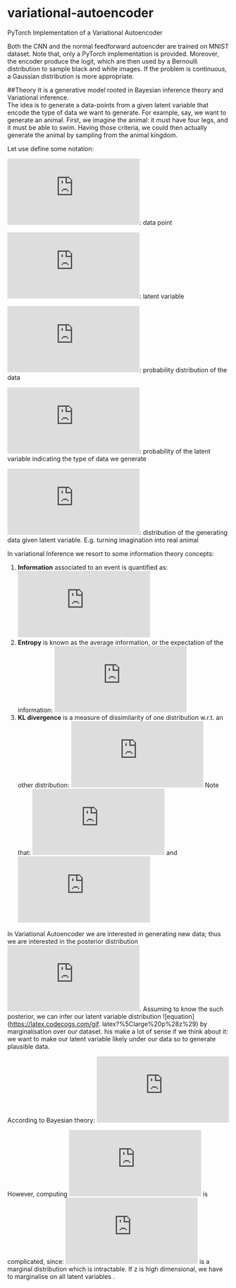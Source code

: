 # variational-autoencoder
PyTorch Implementation of a Variational Autoencoder

Both the CNN and the normal feedforward autoencder are trained on MNIST dataset.
Note that, only a PyTorch implementation is provided. Moreover, the encoder produce the logit, which are then used by a Bernoulli distribution to sample black and white images.
If the problem is continuous, a Gaussian distribution is more appropriate.

##Theory
It is a generative model rooted in Bayesian inference theory and Variational inference. \
The idea is to generate a data-points from a given latent variable that encode the type of data we want to generate. 
For example, say, we want to generate an animal. First, we imagine the animal: it must have four legs, and it must be able to swim. 
Having those criteria, we could then actually generate the animal by sampling from the animal kingdom. 

Let use define some notation:

![equation](https://latex.codecogs.com/gif.latex?%5Clarge%20x_i): data point

![equation](https://latex.codecogs.com/gif.latex?%5Clarge%20z): latent variable

![equation](https://latex.codecogs.com/gif.latex?%5Clarge%20p%28x_i%29): probability distribution of the data

![equation](https://latex.codecogs.com/gif.latex?%5Clarge%20p%28z%29): probability of the latent variable indicating the type of data we generate

![equation](https://latex.codecogs.com/gif.latex?%5Clarge%20p%28x_i%7Cz%29): distribution of the generating data given latent variable. E.g. turning imagination into real animal 


In variational Inference we resort to some information theory concepts: 
1. **Information** associated to an event is quantified as: ![equation](https://latex.codec1ogs.com/gif.latex?%5Clarge%20I%28x_i%29%20%3D%20-%20%5Clog%20p%28x_i%29)
2. **Entropy** is known as the average information, or the expectation of the information: ![equation](https://latex.codecogs.com/gif.latex?%5Clarge%20H%28X%29%20%3D%20%5Csum_%7Bx_i%20%5Cin%20X%7D%20p%28x_i%29%20%5Clog%20p%28x_i%29%20%7E%5Ctext%7B%20or%20%7D%7E%20%5Cint_%7Bx_i%20%5Cin%20X%7D%20p%28x_i%29%20%5Clog%20p%28x_i%29%20%5Cmathrm%7Bd%7Dx_i)
3. **KL divergence** is a measure of dissimilarity of one distribution w.r.t. an other distribution: ![equation](https://latex.codecogs.com/gif.latex?%5Clarge%20KL%28p%28X%29%7C%7Cq%28X%29%29%20%3D%20%5Csum_%7Bx_i%20%5Cin%20X%7D%20p%28x_i%29%20%5Clog%20%5Cfrac%7Bq%28x_i%29%7D%7Bp%28x_i%29%7D%20%7E%5Ctext%7B%20or%20%7D%7E%20%5Cint_%7Bx_i%20%5Cin%20X%7D%20p%28x_i%29%20%5Clog%20%5Cfrac%7Bq%28x_i%29%7D%7Bp%28x_i%29%7D%20%5Cmathrm%7Bd%7Dx_i)
Note that: ![equation](https://latex.codecogs.com/gif.latex?%5Clarge%20KL%28%5Ccdot%7C%7C%5Ccdot%29%20%5Cge%200) and ![equation](https://latex.codecogs.com/gif.latex?%5Clarge%20KL%28p%28X%29%7C%7Cq%28X%29%29%20%5Cne%20KL%28q%28X%29%7C%7Cp%28X%29%29)


In Variational Autoencoder we are interested in generating new data; thus we are interested in the posterior distribution ![equation](https://latex.codecogs.com/gif.latex?%5Clarge%20p%28z%7Cx_i%29). 
Assuming to know the such posterior, we can infer our latent variable distribution ![equation](https://latex.codecogs.com/gif.
latex?%5Clarge%20p%28z%29) by marginalisation over our dataset. 
his make a lot of sense if we think about it: we want to make our latent variable likely under our data so to generate  plausible data. 

According to Bayesian theory: ![equation](https://latex.codecogs.com/gif.latex?%5Clarge%20p%28z%7Cx_i%29%20%3D%20%5Cfrac%7Bp%28x_i%7Cz%29%20p%28z%29%7D%7Bp%28x_i%29%7D%20%3D%20%5Cfrac%7Bp%28x_i%2C%20z%29%7D%7Bp%28x_i%29%7D) 

However, computing ![equation](https://latex.codecogs.com/gif.latex?%5Clarge%20p%28x_i%29) is complicated, since: ![equation](https://latex.codecogs.com/gif.latex?%5Clarge%20p%28x_i%29%20%3D%20%5Cint%20p%28x_i%7Cz%29%20p%28z%29%20%5Cmathrm%7Bd%7Dz) is a marginal distribution which is intractable. If z is high dimensional,  we have to marginalise on all latent variables .
